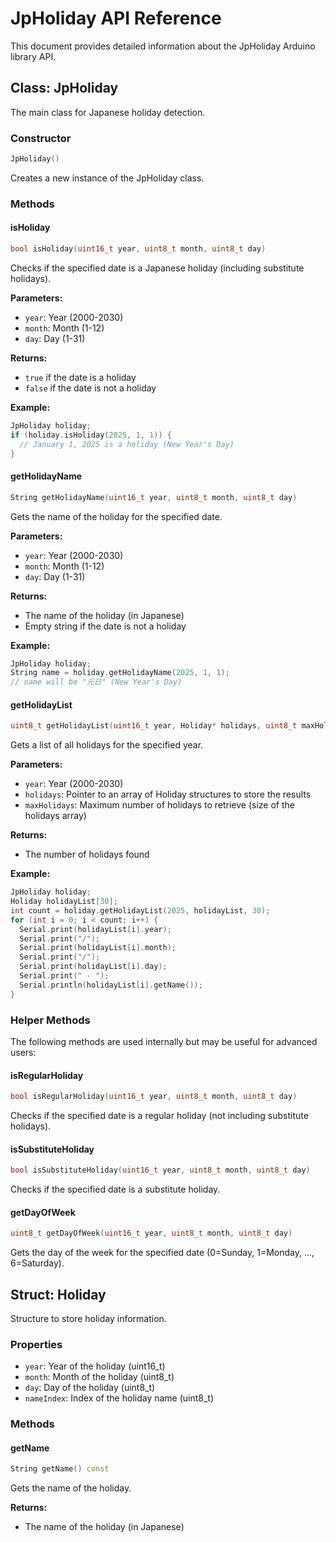 # JpHoliday API Reference

This document provides detailed information about the JpHoliday Arduino library API.

## Class: JpHoliday

The main class for Japanese holiday detection.

### Constructor

```cpp
JpHoliday()
```

Creates a new instance of the JpHoliday class.

### Methods

#### isHoliday

```cpp
bool isHoliday(uint16_t year, uint8_t month, uint8_t day)
```

Checks if the specified date is a Japanese holiday (including substitute holidays).

**Parameters:**
- `year`: Year (2000-2030)
- `month`: Month (1-12)
- `day`: Day (1-31)

**Returns:**
- `true` if the date is a holiday
- `false` if the date is not a holiday

**Example:**
```cpp
JpHoliday holiday;
if (holiday.isHoliday(2025, 1, 1)) {
  // January 1, 2025 is a holiday (New Year's Day)
}
```

#### getHolidayName

```cpp
String getHolidayName(uint16_t year, uint8_t month, uint8_t day)
```

Gets the name of the holiday for the specified date.

**Parameters:**
- `year`: Year (2000-2030)
- `month`: Month (1-12)
- `day`: Day (1-31)

**Returns:**
- The name of the holiday (in Japanese)
- Empty string if the date is not a holiday

**Example:**
```cpp
JpHoliday holiday;
String name = holiday.getHolidayName(2025, 1, 1);
// name will be "元日" (New Year's Day)
```

#### getHolidayList

```cpp
uint8_t getHolidayList(uint16_t year, Holiday* holidays, uint8_t maxHolidays)
```

Gets a list of all holidays for the specified year.

**Parameters:**
- `year`: Year (2000-2030)
- `holidays`: Pointer to an array of Holiday structures to store the results
- `maxHolidays`: Maximum number of holidays to retrieve (size of the holidays array)

**Returns:**
- The number of holidays found

**Example:**
```cpp
JpHoliday holiday;
Holiday holidayList[30];
int count = holiday.getHolidayList(2025, holidayList, 30);
for (int i = 0; i < count; i++) {
  Serial.print(holidayList[i].year);
  Serial.print("/");
  Serial.print(holidayList[i].month);
  Serial.print("/");
  Serial.print(holidayList[i].day);
  Serial.print(" - ");
  Serial.println(holidayList[i].getName());
}
```

### Helper Methods

The following methods are used internally but may be useful for advanced users:

#### isRegularHoliday

```cpp
bool isRegularHoliday(uint16_t year, uint8_t month, uint8_t day)
```

Checks if the specified date is a regular holiday (not including substitute holidays).

#### isSubstituteHoliday

```cpp
bool isSubstituteHoliday(uint16_t year, uint8_t month, uint8_t day)
```

Checks if the specified date is a substitute holiday.

#### getDayOfWeek

```cpp
uint8_t getDayOfWeek(uint16_t year, uint8_t month, uint8_t day)
```

Gets the day of the week for the specified date (0=Sunday, 1=Monday, ..., 6=Saturday).

## Struct: Holiday

Structure to store holiday information.

### Properties

- `year`: Year of the holiday (uint16_t)
- `month`: Month of the holiday (uint8_t)
- `day`: Day of the holiday (uint8_t)
- `nameIndex`: Index of the holiday name (uint8_t)

### Methods

#### getName

```cpp
String getName() const
```

Gets the name of the holiday.

**Returns:**
- The name of the holiday (in Japanese)
